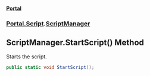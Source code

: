 #### [Portal](index.md 'index')
### [Portal.Script](Portal.Script.md 'Portal.Script').[ScriptManager](ScriptManager.md 'Portal.Script.ScriptManager')

## ScriptManager.StartScript() Method

Starts the script.

```csharp
public static void StartScript();
```